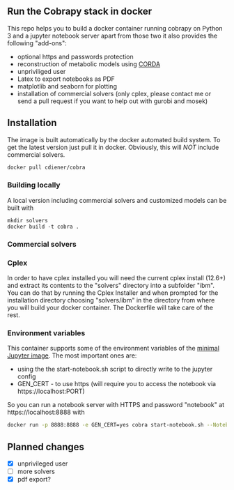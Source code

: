 Run the Cobrapy stack in docker
-------------------------------

This repo helps you to build a docker container running cobrapy on Python 3
and a jupyter notebook server apart from those two it also provides
the following "add-ons":

* optional https and passwords protection
* reconstruction of metabolic models using [CORDA](https://github.com/cdiener/corda)
* unpriviliged user
* Latex to export notebooks as PDF
* matplotlib and seaborn for plotting
* installation of commercial solvers (only cplex, please contact me or send a pull
  request if you want to help out with gurobi and mosek)

## Installation

The image is built automatically by the docker automated build system. To get
the latest version just pull it in docker. Obviously, this will *NOT* include
commercial solvers.

```bash
docker pull cdiener/cobra
```

### Building locally

A local version including commercial solvers and customized models can be
built with

```{bash}
mkdir solvers
docker build -t cobra .
```

### Commercial solvers

### Cplex

In order to have cplex installed you will need the current cplex install (12.6+)
and extract its contents to the "solvers" directory into a subfolder "ibm".
You can do that by running the Cplex Installer and when prompted for the installation
directory choosing "solvers/ibm" in the directory from where you will build your docker
container. The Dockerfile will take care of the rest.

### Environment variables

This container supports some of the environment variables of the [minimal Jupyter image](https://github.com/jupyter/docker-stacks/tree/master/minimal-notebook). The most important ones are:

- using the the start-notebook.sh script to directly write to the jupyter config
- GEN_CERT - to use https (will require you to access the notebook via https://localhost:PORT)

So you can run a notebook server with HTTPS and password "notebook" at https://localhost:8888
with

```bash
docker run -p 8888:8888 -e GEN_CERT=yes cobra start-notebook.sh --NotebookApp.token='notebook'
```

## Planned changes

- [X] unprivileged user
- [ ] more solvers
- [X] pdf export?
